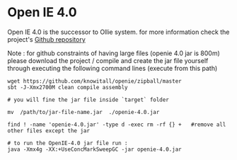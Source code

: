 # Open IE 4.0
Open IE 4.0 is the successor to Ollie system.
for more information check the project's [Github repository](https://github.com/knowitall/openie)


Note : for github constraints of having large files (openie 4.0 jar is 800m)
please download the project / compile and create the jar file yourself
through executing the following command lines (execute from this path)

```
wget https://github.com/knowitall/openie/zipball/master
sbt -J-Xmx2700M clean compile assembly

# you will fine the jar file inside `target` folder

mv  /path/to/jar-file-name.jar  ./openie-4.0.jar

find ! -name 'openie-4.0.jar' -type d -exec rm -rf {} +   #remove all other files except the jar

# to run the OpenIE-4.0 jar file run :
java -Xmx4g -XX:+UseConcMarkSweepGC -jar openie-4.0.jar
```
